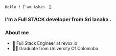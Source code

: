`` Hello ! I'am Ashan  👋 ``

### I'm a Full STACK developer from Sri lanaka .

### About me


- 💼 Full Stack Engineer at revox.io
- 👨‍🎓 Graduate from University Of Colomobo
